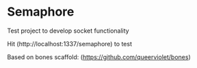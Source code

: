 # Semaphore
Test project to develop socket functionality

Hit (http://localhost:1337/semaphore) to test

Based on bones scaffold:
(https://github.com/queerviolet/bones)
